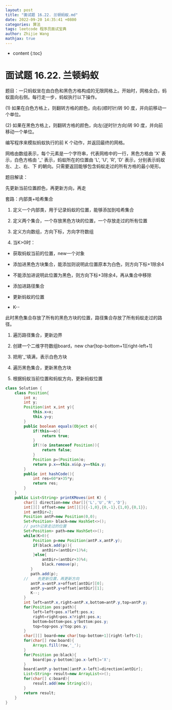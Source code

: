 ```yaml
---
layout: post
title: "面试题 16.22. 兰顿蚂蚁.md"
date: 2022-09-20 14:35:41 +0800
categories: 算法
tags: leetcode 程序员面试宝典
author: Zhijie Wang
mathjax: true
---
```



* content
{:toc}














# 面试题 16.22. 兰顿蚂蚁

题目：一只蚂蚁坐在由白色和黑色方格构成的无限网格上。开始时，网格全白，蚂蚁面向右侧。每行走一步，蚂蚁执行以下操作。

(1) 如果在白色方格上，则翻转方格的颜色，向右(顺时针)转 90 度，并向前移动一个单位。

(2) 如果在黑色方格上，则翻转方格的颜色，向左(逆时针方向)转 90 度，并向前移动一个单位。

编写程序来模拟蚂蚁执行的前 K 个动作，并返回最终的网格。

网格由数组表示，每个元素是一个字符串，代表网格中的一行，黑色方格由 'X' 表示，白色方格由 '_' 表示，蚂蚁所在的位置由 'L', 'U', 'R', 'D' 表示，分别表示蚂蚁 左、上、右、下 的朝向。只需要返回能够包含蚂蚁走过的所有方格的最小矩形。

题目解读：

先更新当前位置颜色，再更新方向，再走

套路：内部类+哈希集合

1. 定义一个内部类，用于记录蚂蚁的位置，能够添加到哈希集合

1. 定义两个集合，一个存放黑色方块的位置，一个存放走过的所有位置

1. 定义方向数组，方向下标，方向字符数组

1. 当K>0时：

- 获取蚂蚁当前的位置，new一个对象

- 添加进黑色方块集合，能添加则说明此位置原本为白色，则方向下标+1除余4

- 不能添加进说明此位置为黑色，则方向下标+3除余4，再从集合中移除

- 添加进路径集合

- 更新蚂蚁的位置

- K--

此时黑色集合存放了所有的黑色方块的位置，路径集合存放了所有蚂蚁走过的路径。

1. 遍历路径集合，更新边界

1. 创建一个二维字符数组board，new char[top-bottom+1][right-left+1]

1. 把用'_'填满，表示白色方块

1. 遍历黑色集合，更新黑色方块

1. 根据蚂蚁当前位置和蚂蚁方向，更新蚂蚁位置

```java
class Solution {
    class Position{
        int x;
        int y;
        Position(int x,int y){
            this.x=x;
            this.y=y;
        }
        public boolean equals(Object o){
            if(this==o){
                return true;
            }
            if(!(o instanceof Position)){
                return false;
            }
            Position p=(Position)o;
            return p.x==this.x&&p.y==this.y;
        }
        public int hashCode(){
            int res=60*x+35*y;
            return res;
        }
    }
    public List<String> printKMoves(int K) {
        char[] direction=new char[]{'L','U','R','D'};
        int[][] offset=new int[][]{{-1,0},{0,-1},{1,0},{0,1}};
        int antDir=2;
        Position antP=new Position(0,0);
        Set<Position> black=new HashSet<>();
        // path记录走过的位置
        Set<Position> path=new HashSet<>();
        while(K>0){
            Position p=new Position(antP.x,antP.y);
            if(black.add(p)){
                antDir=(antDir+1)%4;
            }else{
                antDir=(antDir+3)%4;
                black.remove(p);
           }
           path.add(p);
        //    先更新位置，再更新方向
           antP.x=antP.x+offset[antDir][0];
           antP.y=antP.y+offset[antDir][1];
           K--;
        }
        int left=antP.x,right=antP.x,bottom=antP.y,top=antP.y;
        for(Position pos:path){
            left=left<pos.x?left:pos.x;
            right=right>pos.x?right:pos.x;
            bottom=bottom<pos.y?bottom:pos.y;
            top=top>pos.y?top:pos.y;
        }
        char[][] board=new char[top-bottom+1][right-left+1];
        for(char[] row:board){
            Arrays.fill(row,'_');
        }
        for(Position po:black){
            board[po.y-bottom][po.x-left]='X';
        }
        board[antP.y-bottom][antP.x-left]=direction[antDir];
        List<String> result=new ArrayList<>();
        for(char[] c:board){
            result.add(new String(c));
        }
        return result;
    }
}
```

